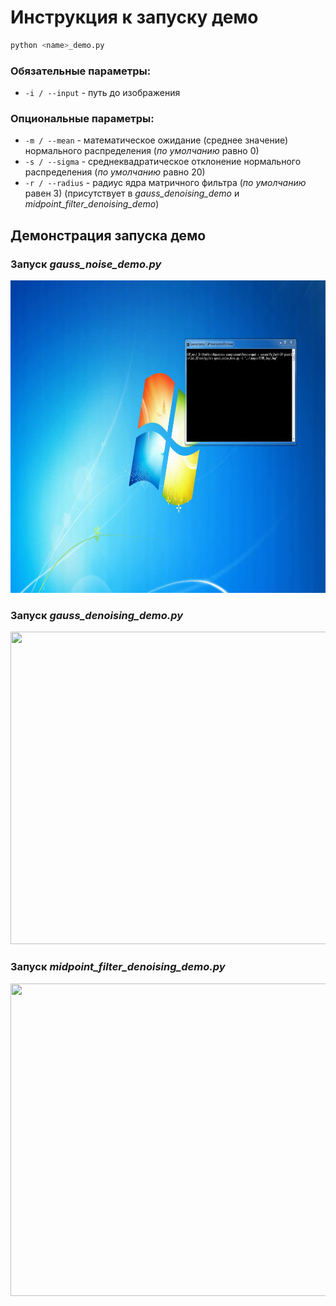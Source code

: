 # Инструкция к запуску демо
```bash
python <name>_demo.py
```
### Обязательные параметры:
* `-i / --input` - путь до изображения

### Опциональные параметры:
* `-m / --mean` - математическое ожидание (среднее значение) нормального распределения (_по умолчанию_ равно 0)
* `-s / --sigma` - среднеквадратическое отклонение нормального распределения (_по умолчанию_ равно 20)
* `-r / --radius` - радиус ядра матричного фильтра (_по умолчанию_ равен 3) (присутствует в _gauss_denoising_demo_ и _midpoint_filter_denoising_demo_)

## Демонстрация запуска демо
### Запуск _gauss_noise_demo.py_
<img src="../resources/gauss_noise_demo_record.gif" width="850" height="500" />

### Запуск _gauss_denoising_demo.py_
<img src="../resources/gauss_denoising_demo_record.gif" width="850" height="500" />

### Запуск _midpoint_filter_denoising_demo.py_
<img src="../resources/midpoint_filter_denoising_demo_record.gif" width="850" height="500" />